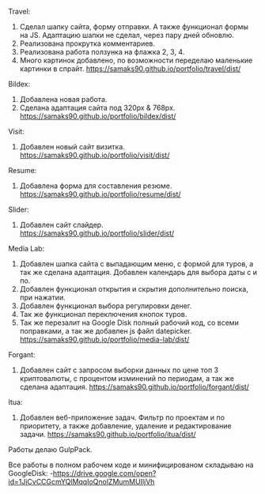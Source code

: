 Travel:
1. Сделал шапку сайта, форму отправки. А также функционал формы на JS. Адаптацию шапки не сделал, через пару дней обновлю.
2. Реализована прокрутка комментариев.
3. Реализована работа ползунка на флажка 2, 3, 4.
4. Много картинок добавлено, по возможности переделаю маленькие картинки в спрайт.
https://samaks90.github.io/portfolio/travel/dist/

Bildex:
1. Добавлена новая работа.
2. Сделана адаптация сайта под 320px & 768px.
https://samaks90.github.io/portfolio/bildex/dist/

Visit:
1. Добавлен новый сайт визитка.
https://samaks90.github.io/portfolio/visit/dist/

Resume:
1. Добавлена форма для составления резюме.
https://samaks90.github.io/portfolio/resume/dist/

Slider:
1. Добавлен сайт слайдер.
https://samaks90.github.io/portfolio/slider/dist/

Media Lab:
1. Добавлен шапка сайта с выпадающим меню, с формой для туров, а так же сделана адаптация. Добавлен календарь для выбора даты с и по.
2. Добавлен функционал открытия и скрытия дополнительно поиска, при нажатии.
3. Добавлен функционал выбора регулировки денег.
4. Так же функционал переключения кнопок туров.
5. Так же перезалит на Google Disk полный рабочий код, со всеми поправками, а так же добавлен js файл datepicker.
https://samaks90.github.io/portfolio/media-lab/dist/

Forgant: 
1. Добавлен сайт с запросом выборки данных по цене топ 3 криптовалюты, с процентом изминений по периодам, а так же сделана адаптация.
https://samaks90.github.io/portfolio/forgant/dist/

Itua:
1. Добавлен веб-приложение задач. Фильтр по проектам и по приоритету, а также добавление, удаление и редактирование задачи.
https://samaks90.github.io/portfolio/itua/dist/

Работы делаю GulpPack.

Все работы в полном рабочем коде и минифицированом складываю на GoogleDisk:
-https://drive.google.com/open?id=1JiCvCCGcmYQlMqqIoQnolZMumMUIljVh